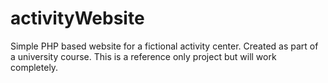 # activityWebsite
Simple PHP based website for a fictional activity center. Created as part of a university course.
This is a reference only project but will work completely. 
